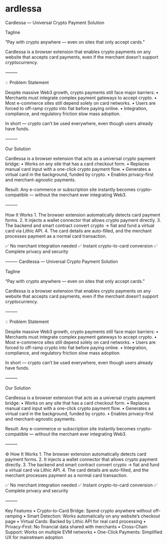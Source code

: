 # ardlessa
 Cardlessa — Universal Crypto Payment Solution

Tagline

“Pay with crypto anywhere — even on sites that only accept cards.”

Cardlessa is a browser extension that enables crypto payments on any website that accepts card payments, even if the merchant doesn’t support cryptocurrency.

⸻

💡 Problem Statement

Despite massive Web3 growth, crypto payments still face major barriers:
	•	Merchants must integrate complex payment gateways to accept crypto.
	•	Most e-commerce sites still depend solely on card networks.
	•	Users are forced to off-ramp crypto into fiat before paying online.
	•	Integration, compliance, and regulatory friction slow mass adoption.

In short — crypto can’t be used everywhere, even though users already have funds.

⸻

 Our Solution

Cardlessa is a browser extension that acts as a universal crypto payment bridge:
	•	Works on any site that has a card checkout form.
	•	Replaces manual card input with a one-click crypto payment flow.
	•	Generates a virtual card in the background, funded by crypto.
	•	Enables privacy-first and merchant-agnostic payments.

Result: Any e-commerce or subscription site instantly becomes crypto-compatible — without the merchant ever integrating Web3.

⸻

 How It Works
	1.	The browser extension automatically detects card payment forms.
	2.	It injects a wallet connector that allows crypto payment directly.
	3.	The backend and smart contract convert crypto → fiat and fund a virtual card via Lithic API.
	4.	The card details are auto-filled, and the merchant processes payment as a normal card transaction.

✅ No merchant integration needed
✅ Instant crypto-to-card conversion
✅ Complete privacy and security

⸻
 Cardlessa — Universal Crypto Payment Solution

Tagline

“Pay with crypto anywhere — even on sites that only accept cards.”

Cardlessa is a browser extension that enables crypto payments on any website that accepts card payments, even if the merchant doesn’t support cryptocurrency.

⸻

💡 Problem Statement

Despite massive Web3 growth, crypto payments still face major barriers:
	•	Merchants must integrate complex payment gateways to accept crypto.
	•	Most e-commerce sites still depend solely on card networks.
	•	Users are forced to off-ramp crypto into fiat before paying online.
	•	Integration, compliance, and regulatory friction slow mass adoption.

In short — crypto can’t be used everywhere, even though users already have funds.

⸻

 Our Solution

Cardlessa is a browser extension that acts as a universal crypto payment bridge:
	•	Works on any site that has a card checkout form.
	•	Replaces manual card input with a one-click crypto payment flow.
	•	Generates a virtual card in the background, funded by crypto.
	•	Enables privacy-first and merchant-agnostic payments.

Result: Any e-commerce or subscription site instantly becomes crypto-compatible — without the merchant ever integrating Web3.

⸻

⚙️ How It Works
	1.	The browser extension automatically detects card payment forms.
	2.	It injects a wallet connector that allows crypto payment directly.
	3.	The backend and smart contract convert crypto → fiat and fund a virtual card via Lithic API.
	4.	The card details are auto-filled, and the merchant processes payment as a normal card transaction.

✅ No merchant integration needed
✅ Instant crypto-to-card conversion
✅ Complete privacy and security

⸻

Key Features
	• Crypto-to-Card Bridge: Spend crypto anywhere without off-ramping
	• Smart Detection: Works automatically on any website’s checkout page
	• Virtual Cards: Backed by Lithic API for real card processing
	• Privacy-First: No financial data shared with merchants
	• Cross-Chain Support: Works on multiple EVM networks
	• One-Click Payments: Simplified UX for mainstream adoption
